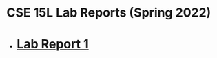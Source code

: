 # CSE 15L Lab Reports (Spring 2022)
- # [Lab Report 1](https://kl2024.github.io/cse15l-lab-reports/lab-report-1-week-2.html)
